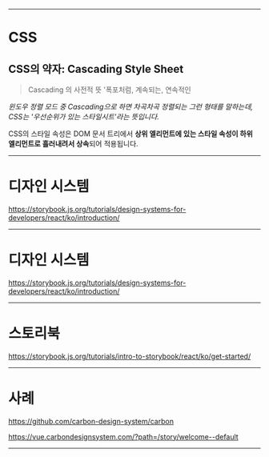 
---

# CSS

## CSS의 약자: Cascading Style Sheet

> Cascading 의 사전적 뜻
> '폭포처럼, 계속되는, 연속적인

*윈도우 정렬 모드 중 Cascading으로 하면 차곡차곡 정렬되는 그런 형태를 말하는데, CSS는 '우선순위가 있는 스타일시트'라는 뜻입니다.*

CSS의 스타일 속성은 DOM 문서 트리에서 **상위 엘리먼트에 있는 스타일 속성이 하위 엘리먼트로 흘러내려서 상속**되어 적용됩니다.

---

# 디자인 시스템

https://storybook.js.org/tutorials/design-systems-for-developers/react/ko/introduction/

---

# 디자인 시스템

https://storybook.js.org/tutorials/design-systems-for-developers/react/ko/introduction/

---

# 스토리북

https://storybook.js.org/tutorials/intro-to-storybook/react/ko/get-started/

---

# 사례

https://github.com/carbon-design-system/carbon

https://vue.carbondesignsystem.com/?path=/story/welcome--default

---
